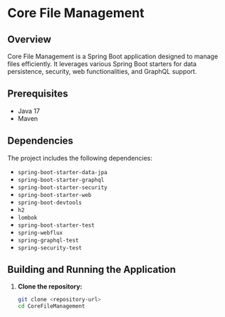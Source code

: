 # Core File Management

## Overview
Core File Management is a Spring Boot application designed to manage files efficiently. It leverages various Spring Boot starters for data persistence, security, web functionalities, and GraphQL support.

## Prerequisites
- Java 17
- Maven

## Dependencies
The project includes the following dependencies:
- `spring-boot-starter-data-jpa`
- `spring-boot-starter-graphql`
- `spring-boot-starter-security`
- `spring-boot-starter-web`
- `spring-boot-devtools`
- `h2`
- `lombok`
- `spring-boot-starter-test`
- `spring-webflux`
- `spring-graphql-test`
- `spring-security-test`

## Building and Running the Application
1. **Clone the repository:**
   ```sh
   git clone <repository-url>
   cd CoreFileManagement